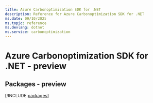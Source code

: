 ```yaml
---
title: Azure Carbonoptimization SDK for .NET
description: Reference for Azure Carbonoptimization SDK for .NET
ms.date: 09/10/2025
ms.topic: reference
ms.devlang: dotnet
ms.service: carbonoptimization
---
```

# Azure Carbonoptimization SDK for .NET - preview
## Packages - preview
[!INCLUDE [packages](carbonoptimization-index.md)]